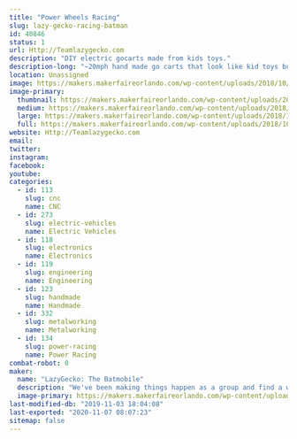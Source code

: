 ```yaml
---
title: "Power Wheels Racing"
slug: lazy-gecko-racing-batman
id: 40846
status: 1
url: Http://Teamlazygecko.com
description: "DIY electric gocarts made from kids toys."
description-long: "~20mph hand made go carts that look like kid toys but have modern car tech inside. Come chat with a racer inbetween races and get to know what it takes to race."
location: Unassigned
image: https://makers.makerfaireorlando.com/wp-content/uploads/2018/10/batman3.jpg
image-primary:
  thumbnail: https://makers.makerfaireorlando.com/wp-content/uploads/2018/10/batman3-150x150.jpg
  medium: https://makers.makerfaireorlando.com/wp-content/uploads/2018/10/batman3-300x200.jpg
  large: https://makers.makerfaireorlando.com/wp-content/uploads/2018/10/batman3.jpg
  full: https://makers.makerfaireorlando.com/wp-content/uploads/2018/10/batman3.jpg
website: Http://Teamlazygecko.com
email: 
twitter: 
instagram: 
facebook: 
youtube: 
categories:
  - id: 113
    slug: cnc
    name: CNC
  - id: 273
    slug: electric-vehicles
    name: Electric Vehicles
  - id: 118
    slug: electronics
    name: Electronics
  - id: 119
    slug: engineering
    name: Engineering
  - id: 123
    slug: handmade
    name: Handmade
  - id: 332
    slug: metalworking
    name: Metalworking
  - id: 134
    slug: power-racing
    name: Power Racing
combat-robot: 0
maker:
  name: "LazyGecko: The Batmobile"
  description: "We've been making things happen as a group and find a way to continue as our members spread out across the country."
  image-primary: https://makers.makerfaireorlando.com/wp-content/uploads/2018/10/batman4.jpg
last-modified-db: "2019-11-03 18:04:08"
last-exported: "2020-11-07 08:07:23"
sitemap: false
---
```

